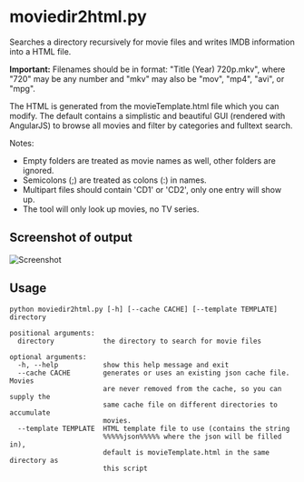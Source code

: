 # moviedir2html.py

Searches a directory recursively for movie files and writes IMDB information into a HTML file.

**Important:** Filenames should be in format: "Title (Year) 720p.mkv", where "720" may be any number and "mkv" may also be "mov", "mp4", "avi", or "mpg".

The HTML is generated from the movieTemplate.html file which you can modify. The default contains a simplistic and beautiful GUI (rendered with AngularJS) to browse all movies and filter by categories and fulltext search.

Notes:

* Empty folders are treated as movie names as well, other folders are ignored.
* Semicolons (;) are treated as colons (:) in names.
* Multipart files should contain 'CD1' or 'CD2', only one entry will show up.
* The tool will only look up movies, no TV series.

## Screenshot of output
![Screenshot](https://raw.github.com/mb21/moviedir2html/master/screenshot.jpg)

## Usage

```
python moviedir2html.py [-h] [--cache CACHE] [--template TEMPLATE] directory

positional arguments:
  directory            the directory to search for movie files

optional arguments:
  -h, --help           show this help message and exit
  --cache CACHE        generates or uses an existing json cache file. Movies
                       are never removed from the cache, so you can supply the
                       same cache file on different directories to accumulate
                       movies.
  --template TEMPLATE  HTML template file to use (contains the string
                       %%%%%json%%%%% where the json will be filled in),
                       default is movieTemplate.html in the same directory as
                       this script
```
